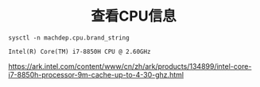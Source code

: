 <h1 align="center">查看CPU信息</h1>


```shell
sysctl -n machdep.cpu.brand_string

Intel(R) Core(TM) i7-8850H CPU @ 2.60GHz
```





<https://ark.intel.com/content/www/cn/zh/ark/products/134899/intel-core-i7-8850h-processor-9m-cache-up-to-4-30-ghz.html>